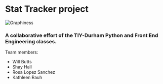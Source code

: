 # Stat Tracker project

![Graphiness](http://www.scienceclarified.com/photos/graphs-and-graphing-3080.jpg)

### A collaborative effort of the TIY-Durham Python and Front End Engineering classes.
Team members:
* Will Butts
* Shay Hall
* Rosa Lopez Sanchez
* Kathleen Rauh
